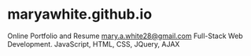 # maryawhite.github.io
Online Portfolio and Resume
mary.a.white28@gmail.com
Full-Stack Web Development. JavaScript, HTML, CSS, JQuery, AJAX
